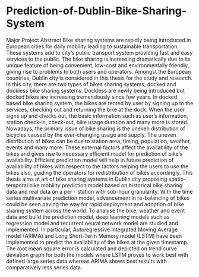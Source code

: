 # Prediction-of-Dublin-Bike-Sharing-System
Major Project
Abstract
Bike sharing systems are rapidly being introduced in European cities for daily mobility leading to sustainable transportation. These systems add to city’s public transport system providing fast and easy services to the public. The bike sharing is increasing dramatically due to its unique feature of being convenient, low-cost and environmentally friendly, giving rise to problems to both users and operators. Amongst the European countries, Dublin city is considered in this thesis for the study and research. In this city, there are two types of bikes sharing systems, docked and dockless bike sharing systems. Dockless are newly being introduced but docked bikes are increasing tremendously since few years. In docked based bike sharing system, the bikes are rented by user by signing up to the services, checking out and returning the bike at the dock. When the user signs up and checks out, the basic information such as user’s information, station check-in, check-out, bike usage duration and many more is stored.
Nowadays, the primary issue of bike sharing is the uneven distribution of bicycles caused by the ever-changing usage and supply. The uneven distribution of bikes can be due to station area, timing, population, weather, events and many more. These external factors affect the availability of the bikes and gives rise to necessary efficient model for prediction of bike’s availability. Efficient prediction model will help in future prediction of availability of bikes with respect to the factors helping the users to use the bikes also, guiding the operators for redistribution of bikes accordingly.
This thesis aims at art of bike sharing systems in Dublin city proposing spatio-temporal bike mobility prediction model based on historical bike sharing data and real data on a per - station with sub-hour granularity. With the time series multivariate prediction model, advancement in re-balancing of bikes could be seen paving the way for rapid deployment and adoption of bike sharing system across the world. To analyse the bike, weather and event data and build the prediction model, deep learning models such as regression model and recurrent neural network model are studied and implemented. In particular, Autoregressive Integrated Moving Average model (ARIMA) and Long Short-Term Memory model (LSTM) have been implemented to predict the availability of the bikes at the given timestamp. The root mean square error is calculated and depicted on trend curve deviation graph for both the models where LSTM proves to work best with defined large series data whereas ARIMA shows best results with comparatively less series data.
